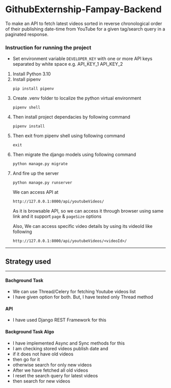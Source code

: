 # GithubExternship-Fampay-Backend
To make an API to fetch latest videos sorted in reverse chronological order of their publishing date-time from YouTube for a given tag/search query in a paginated response.

### Instruction for running the project
<ul>
   <li>Set environment variable <code>DEVELOPER_KEY</code> with one or more API keys separated by white space e.g. API_KEY_1 API_KEY_2</li> 
</ul>
<ol>
   <li>Install Python 3.10</li>
   <li>Install pipenv</li>
    
    pip install pipenv
   <li>Create .venv folder to localize the python virtual environment</li>
    
    pipenv shell
   <li>Then install project dependacies by following command</li>
    
    pipenv install
   <li>Then exit from pipenv shell using following command</li>
    
    exit
   <li>Then migrate the django models using following command</li>

    python manage.py migrate
   <li>And fire up the server</li>
    
    python manage.py runserver
    
   We can access API at 

    http://127.0.0.1:8000/api/youtubeVideos/

   As it is browsable API, so we can access it through browser using same link and it support `page` & `pageSize` options

   Also, We can access specific video details by using its videoId like following
   
    http://127.0.0.1:8000/api/youtubeVideos/<videoId>/
 </ol>

 <hr>

 ## Strategy used

<hr>

#### Bachground Task
 - We can use Thread/Celery for fetching Youtube videos list
 - I have given option for both. But, I have tested only Thread method
#### API
- I have used Django REST Framework for this
#### Background Task Algo
- I have implemented Async and Sync methods for this
- I am checking stored videos publish date and 
- if it does not have old videos 
- then go for it
- otherwise search for only new videos
- After we have fetched all old videos
- I reset the search query for latest videos
- then search for new videos 
